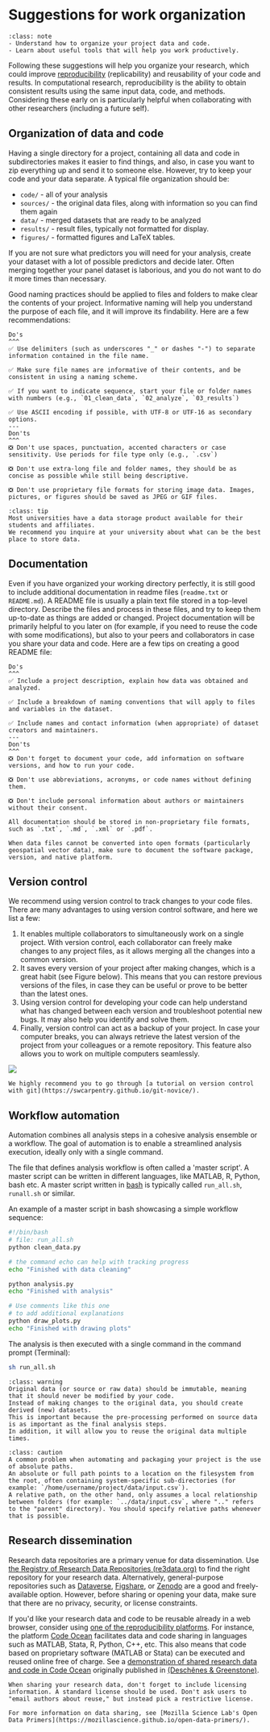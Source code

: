 # Suggestions for work organization 

```{admonition} Key objectives
:class: note
- Understand how to organize your project data and code.
- Learn about useful tools that will help you work productively.
```

Following these suggestions will help you organize your research, which could improve [reproducibility](https://the-turing-way.netlify.com) (replicability) and reusability of your code and results. In computational research, reproducibility is the ability to obtain consistent results using the same input data, code, and methods. Considering these early on is particularly helpful when collaborating with other researchers (including a future self). 

## Organization of data and code

Having a single directory for a project, containing all data and code in subdirectories 
makes it easier to find things, and also, in case you want to zip everything up and send it to someone else.
However, try to keep your code and your data separate. A typical file organization should be:

  - `code/` - all of your analysis
  - `sources/` - the original data files, along with information so you can find them again
  - `data/` - merged datasets that are ready to be analyzed
  - `results/` - result files, typically not formatted for display.
  - `figures/` - formatted figures and LaTeX tables.

If you are not sure what predictors you will need for your analysis,
create your dataset with a lot of possible predictors and decide
later.  Often merging together your panel dataset is laborious, and
you do not want to do it more times than necessary.

Good naming practices should be applied to files and folders to make clear the contents of your project. Informative naming will help you understand the purpose of each file, and it will improve its findability. Here are a few recommendations:

```{panels}
Do's
^^^
✅ Use delimiters (such as underscores "_" or dashes "-") to separate information contained in the file name.

✅ Make sure file names are informative of their contents, and be consistent in using a naming scheme. 

✅ If you want to indicate sequence, start your file or folder names with numbers (e.g., `01_clean_data`, `02_analyze`, `03_results`)

✅ Use ASCII encoding if possible, with UTF-8 or UTF-16 as secondary options.
---
Don'ts
^^^
❎ Don't use spaces, punctuation, accented characters or case sensitivity. Use periods for file type only (e.g., `.csv`)

❎ Don't use extra-long file and folder names, they should be as concise as possible while still being descriptive. 

❎ Don't use proprietary file formats for storing image data. Images, pictures, or figures should be saved as JPEG or GIF files.
```

```{admonition} Data storage 
:class: tip
Most universities have a data storage product available for their students and affiliates. 
We recommend you inquire at your university about what can be the best place to store data.
```

## Documentation

Even if you have organized your working directory perfectly, it is still good to include additional documentation in readme files (`readme.txt` or `README.md`). A README file is usually a plain text file stored in a top-level directory. Describe the files and process in these files, and try to keep them up-to-date as things are added or changed. Project documentation will be primarily helpful to you later on (for example, if you need to reuse the code with some modifications), but also to your peers and collaborators in case you share your data and code. Here are a few tips on creating a good README file:


```{panels}
Do's
^^^
✅ Include a project description, explain how data was obtained and analyzed.

✅ Include a breakdown of naming conventions that will apply to files and variables in the dataset.

✅ Include names and contact information (when appropriate) of dataset creators and maintainers.
---
Don'ts
^^^
❎ Don't forget to document your code, add information on software versions, and how to run your code.

❎ Don't use abbreviations, acronyms, or code names without defining them.

❎ Don't include personal information about authors or maintainers without their consent.
```

```{note}
All documentation should be stored in non-proprietary file formats, such as `.txt`, `.md`, `.xml` or `.pdf`.
```

```{note}
When data files cannot be converted into open formats (particularly geospatial vector data), make sure to document the software package, version, and native platform.
```

## Version control

We recommend using version control to track changes to your code files. There are many advantages to using version control software, and here we list a few:

1. It enables multiple collaborators to simultaneously work on a single project. With version control, each collaborator can freely make changes to any project files, as it allows merging all the changes into a common version.
2. It saves every version of your project after making changes, which is a great habit (see Figure below). This means that you can restore previous versions of the files, in case they can be useful or prove to be better than the latest ones. 
3. Using version control for developing your code can help understand what has changed between each version and troubleshoot potential new bugs. It may also help you identify and solve them.
4. Finally, version control can act as a backup of your project. In case your computer breaks, you can always retrieve the latest version of the project from your colleagues or a remote repository. This feature also allows you to work on multiple computers seamlessly. 

![](https://www.groovecommerce.com/hs-fs/hub/188845/file-4063238065-png/blog-files/version-control-comic.png)

```{seealso}
We highly recommend you to go through [a tutorial on version control with git](https://swcarpentry.github.io/git-novice/).
```

## Workflow automation

Automation combines all analysis steps in a cohesive analysis ensemble or a workflow. 
The goal of automation is to enable a streamlined analysis execution, ideally only with a single command. 

The file that defines analysis workflow is often called a 'master script'. A master script can be written in different languages, like MATLAB, R, Python, bash etc. A master script written in [bash](http://swcarpentry.github.io/shell-novice/) is typically called `run_all.sh`, `runall.sh` or similar.

An example of a master script in bash showcasing a simple workflow sequence:

```bash
#!/bin/bash
# file: run_all.sh
python clean_data.py

# the command echo can help with tracking progress
echo "Finished with data cleaning"

python analysis.py
echo "Finished with analysis"

# Use comments like this one
# to add additional explanations
python draw_plots.py
echo "Finished with drawing plots"
```

The analysis is then executed with a single command in the command prompt (Terminal):

```bash
sh run_all.sh
```

```{admonition} Immutable data
:class: warning
Original data (or source or raw data) should be immutable, meaning that it should never be modified by your code. 
Instead of making changes to the original data, you should create derived (new) datasets.
This is important because the pre-processing performed on source data is as important as the final analysis steps.
In addition, it will allow you to reuse the original data multiple times.
```

```{admonition} Relative and absolute paths
:class: caution
A common problem when automating and packaging your project is the use of absolute paths.
An absolute or full path points to a location on the filesystem from the root, often containing system-specific sub-directories (for example: `/home/username/project/data/input.csv`). 
A relative path, on the other hand, only assumes a local relationship between folders (for example: `../data/input.csv`, where ".." refers to the "parent" directory). You should specify relative paths whenever that is possible.
```

 ## Research dissemination


Research data repositories are a primary venue for data dissemination. Use [the Registry of Research Data Repositories (re3data.org)](https://www.re3data.org) to find the right repository for your research data. Alternatively, general-purpose repositories such as [Dataverse](https://dataverse.harvard.edu/), [Figshare](https://figshare.com/), or [Zenodo](https://zenodo.org/) are a good and freely-available option. However, before sharing or opening your data, make sure that there are no privacy, security, or license constraints. 

If you'd like your research data and code to be reusable already in a web browser, consider using [one of the reproducibility platforms](https://researchintegrityjournal.biomedcentral.com/articles/10.1186/s41073-020-00095-y). For instance, the platform [Code Ocean](https://codeocean.com) facilitates data and code sharing in languages such as MATLAB, Stata, R, Python, C++, etc. This also means that code based on proprietary software (MATLAB or Stata) can be executed and reused online free of charge. See a [demonstration of shared research data and code in Code Ocean](https://codeocean.com/capsule/8792614) originally published in [(Deschênes & Greenstone)](https://www.aeaweb.org/articles?id=10.1257/app.3.4.152).

```{note}
When sharing your research data, don't forget to include licensing information. A standard license should be used. Don't ask users to "email authors about reuse," but instead pick a restrictive license.
```

```{seealso}
For more information on data sharing, see [Mozilla Science Lab's Open Data Primers](https://mozillascience.github.io/open-data-primers/).
```
